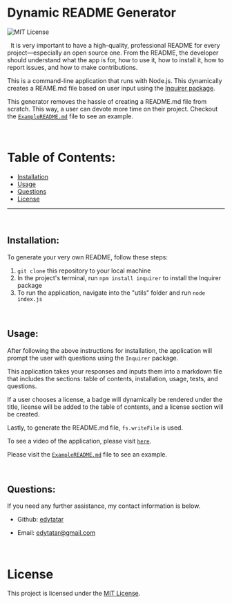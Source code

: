 # Dynamic README Generator

  ![MIT License](https://img.shields.io/badge/License-MIT-yellow.svg)
  <br>

  &nbsp;
It is very important to have a high-quality, professional README for every project&mdash;especially an open source one. From the README, the developer should understand what the app is for, how to use it, how to install it, how to report issues, and how to make contributions.

This is a command-line application that runs with Node.js. This dynamically creates a REAME.md file based on user input using the [Inquirer package](https://www.npmjs.com/package/inquirer). 
 
This generator removes the hassle of creating a README.md file from scratch. This way, a user can devote more time on their project. Checkout the [`ExampleREADME.md`](https://github.com/edytatar/readme-generator/blob/main/EXAMPLE-README.md) file to see an example. 

  &nbsp;
  # Table of Contents:
  * [Installation](#installation)
  * [Usage](#usage)
  * [Questions](#questions)
  * [License](#license)
  
---
  &nbsp;
  ## Installation:
  To generate your very own README, follow these steps:
  &nbsp;
  1. `git clone` this repository to your local machine
  2. In the project's terminal, run `npm install inquirer` to install the Inquirer package
  3. To run the application, navigate into the "utils" folder and run `node index.js`

  &nbsp;
  ## Usage:
  After following the above instructions for installation, the application will prompt the user with questions using the `Inquirer` package. 

  This application takes your responses and inputs them into a markdown file that includes the sections: table of contents, installation, usage, tests, and questions.
  
  If a user chooses a license, a badge will dynamically be rendered under the title, license will be added to the table of contents, and a license section will be created. 

  Lastly, to generate the README.md file, `fs.writeFile` is used. 

  To see a video of the application, please visit [`here`](https://drive.google.com/file/d/1X9IApOvkkHDtw0Aw3iXYGz5aVogfwsyu/view?usp=sharing).
  
  Please visit the [`ExampleREADME.md`](https://github.com/edytatar/readme-generator/blob/main/EXAMPLE-README.md) file to see an example. 


  &nbsp;
  ## Questions:
  If you need any further assistance, my contact information is below.
  * Github: [edytatar](<https://github.com/edytatar>)
  
  * Email: edytatar@gmail.com

  &nbsp;
# License
This project is licensed under the [MIT License](https://opensource.org/licenses/MIT).



